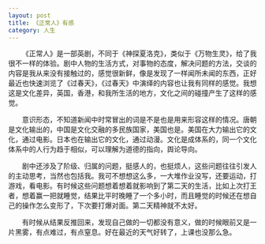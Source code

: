 ```yaml
---
layout: post
title: 《正常人》有感
category: 人生
---
```


&emsp;&emsp;《正常人》是一部英剧，不同于《神探夏洛克》，类似于《万物生灵》，给了我很不一样的体验。剧中人物的生活方式，对事物的态度，解决问题的方法，交谈的内容是我从来没有接触过的，感觉很新鲜，像是发现了一样闻所未闻的东西，正好最近也快速浏览了《过春天》，《过春天》中演绎的内容也让我有同样的感觉。我想这是文化差异，英国，香港，和我所生活的地方，文化之间的碰撞产生了这样的感觉。

&emsp;&emsp;意识形态，不知道新闻中时常冒出的词是不是也是用来形容这样的情况。唐朝是文化输出的，中国是文化交融的多民族国家，美国也是。美国在大力输出它的文化，通过电影。日本也在输出它的文化，通过动漫。文化是成体系的，同一个文化体系中的人行为趋于相似，可以理解为道德的指向，舆论导向。

&emsp;&emsp;剧中还涉及了阶级、归属的问题，挺感人的，也挺烦人，这些问题往往引发人的主动思考，当然也包括我。我可不想想这么多，一大堆作业没写，还要运动，打游戏，看电影。有时候这些问题想着想着就影响到了第二天的生活，比如上次打王者，想着赢一把就睡觉，结果比平时晚睡了一个多小时，而且睡觉的时候还在想自己的操作怎么变形了，下次要打爆对面。第二天精神就不太好。

&emsp;&emsp;有时候从结果反推回来，发现自己做的一切都没有意义，做的时候眼前又是一片黑雾，有点难过，有点窒息。好在最近的天气好转了，上课也没那么急。
